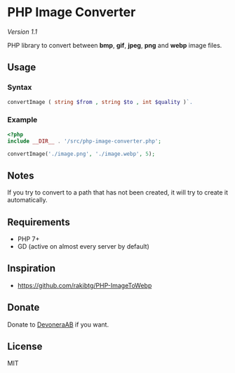 # PHP Image Converter

*Version 1.1*

PHP library to convert between **bmp**, **gif**, **jpeg**, **png** and **webp** image files.

## Usage

### Syntax

```php
convertImage ( string $from , string $to , int $quality )`.
```

### Example

```php
<?php
include __DIR__ . '/src/php-image-converter.php';

convertImage('./image.png', './image.webp', 5);
```

## Notes

If you try to convert to a path that has not been created, it will try to create it automatically.

## Requirements

- PHP 7+
- GD (active on almost every server by default)

## Inspiration

- https://github.com/rakibtg/PHP-ImageToWebp

## Donate

Donate to [DevoneraAB](https://www.paypal.me/DevoneraAB) if you want.

## License

MIT
